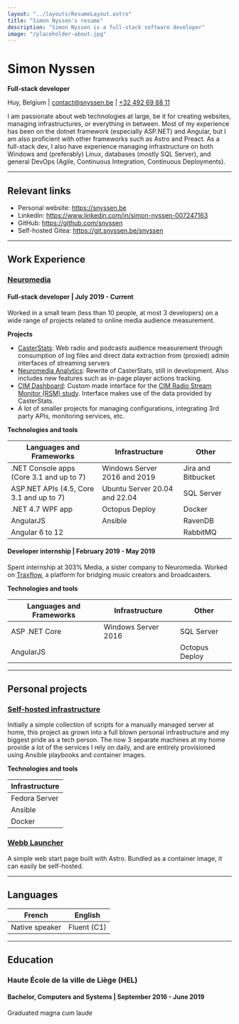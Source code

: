 ```yaml
---
layout: "../layouts/ResumeLayout.astro"
title: "Simon Nyssen's resume"
description: "Simon Nyssen is a full-stack software developer"
image: "/placeholder-about.jpg"
---
```


# Simon Nyssen

**Full-stack developer**

Huy, Belgium | contact@snyssen.be | [+32 492 69 88 11](tel:+32492698811)

I am passionate about web technologies at large, be it for creating websites, managing infrastructures, or everything in between. Most of my experience has been on the dotnet framework (especially ASP.NET) and Angular, but I am also proficient with other frameworks such as Astro and Preact. As a full-stack dev, I also have experience managing infrastructure on both Windows and (preferably) Linux, databases (mostly SQL Server), and general DevOps (Agile, Continuous Integration, Continuous Deployments).

---

## Relevant links

- Personal website: <https://snyssen.be>
- Linkedin: <https://www.linkedin.com/in/simon-nyssen-007247163>
- GitHub: <https://github.com/snyssen>
- Self-hosted Gitea: <https://git.snyssen.be/snyssen>

---

## Work Experience

### [Neuromedia](https://neuromedia.io/)

#### Full-stack developer | July 2019 - Current

Worked in a small team (less than 10 people, at most 3 developers) on a wide range of projects related to online media audience measurement.

**Projects**

- [CasterStats](https://www.casterstats.com): Web radio and podcasts audience measurement through consumption of log files and direct data extraction from (proxied) admin interfaces of streaming servers
- [Neuromedia Analytics](https://appstg.neuromedia.io): Rewrite of CasterStats, still in development. Also includes new features such as in-page player actions tracking.
- [CIM Dashboard](https://cim.casterstats.net): Custom made interface for the [CIM Radio Stream Monitor (RSM) study](https://www.cim.be/fr/radio). Interface makes use of the data provided by CasterStats.
- A lot of smaller projects for managing configurations, integrating 3rd party APIs, monitoring services, etc.

**Technologies and tools**

| Languages and Frameworks | Infrastructure | Other |
| --- | --- | --- |
| .NET Console apps (Core 3.1 and up to 7) | Windows Server 2016 and 2019 | Jira and Bitbucket |
| ASP.NET APIs (4.5, Core 3.1 and up to 7) | Ubuntu Server 20.04 and 22.04 | SQL Server |
| .NET 4.7 WPF app | Octopus Deploy | Docker |
| AngularJS | Ansible | RavenDB |
| Angular 6 to 12 |  | RabbitMQ |

#### Developer internship | February 2019 - May 2019

Spent internship at 303% Media, a sister company to Neuromedia. Worked on [Traxflow](https://neuromedia.io/en/produit/traxflow/), a platform for bridging music creators and broadcasters.

**Technologies and tools**

| Languages and Frameworks | Infrastructure | Other |
| --- | --- | --- |
| ASP .NET Core | Windows Server 2016 | SQL Server |
| AngularJS | | Octopus Deploy |

---

## Personal projects

### [Self-hosted infrastructure](https://github.com/snyssen/infra-snyssen.be)

Initially a simple collection of scripts for a manually managed server at home, this project as grown into a full blown personal infrastructure and my biggest pride as a tech person. The now 3 separate machines at my home provide a lot of the services I rely on daily, and are entirely provisioned using Ansible playbooks and container images.

**Technologies and tools**

| Infrastructure |
| --- |
| Fedora Server |
| Ansible |
| Docker |

### [Webb Launcher](https://git.snyssen.be/snyssen/webb-launcher)

A simple web start page built with Astro. Bundled as a container image, it can easily be self-hosted.

---

## Languages

| French         | English     |
| -------------- | ----------- |
| Native speaker | Fluent (C1) |

---

## Education

### Haute École de la ville de Liège (HEL)

#### Bachelor, Computers and Systems | September 2016 - June 2019

Graduated magna cum laude
